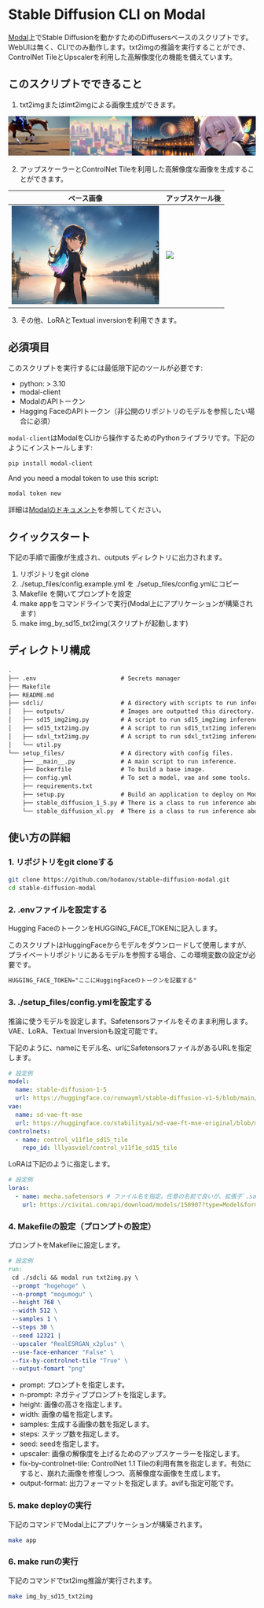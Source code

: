 # Stable Diffusion CLI on Modal

[Modal](https://modal.com/)上でStable Diffusionを動かすためのDiffusersベースのスクリプトです。WebUIは無く、CLIでのみ動作します。txt2imgの推論を実行することができ、ControlNet TileとUpscalerを利用した高解像度化の機能を備えています。

## このスクリプトでできること

1. txt2imgまたはimt2imgによる画像生成ができます。

![txt2imgでの生成画像例](assets/20230902_tile_imgs.png)

2. アップスケーラーとControlNet Tileを利用した高解像度な画像を生成することができます。

| ベース画像                                                       | アップスケール後                                                 |
| ---------------------------------------------------------------- | ---------------------------------------------------------------- |
| <img src="assets/20230708204347_1172778945_0_0.png" width="300"> | <img src="assets/20230708204347_1172778945_0_2.png" width="300"> |

3. その他、LoRAとTextual inversionを利用できます。

## 必須項目

このスクリプトを実行するには最低限下記のツールが必要です:

- python: > 3.10
- modal-client
- ModalのAPIトークン
- Hagging FaceのAPIトークン（非公開のリポジトリのモデルを参照したい場合に必須）

`modal-client`はModalをCLIから操作するためのPythonライブラリです。下記のようにインストールします:

```bash
pip install modal-client
```

And you need a modal token to use this script:

```bash
modal token new
```

詳細は[Modalのドキュメント](https://modal.com/docs/guide)を参照してください。

## クイックスタート

下記の手順で画像が生成され、outputs ディレクトリに出力されます。

1. リポジトリをgit clone
2. ./setup_files/config.example.yml を ./setup_files/config.ymlにコピー
3. Makefile を開いてプロンプトを設定
4. make appをコマンドラインで実行(Modal上にアプリケーションが構築されます)
5. make img_by_sd15_txt2img(スクリプトが起動します)

## ディレクトリ構成

```txt
.
├── .env                        # Secrets manager
├── Makefile
├── README.md
├── sdcli/                      # A directory with scripts to run inference.
│   ├── outputs/                # Images are outputted this directory.
│   ├── sd15_img2img.py         # A script to run sd15_img2img inference.
│   ├── sd15_txt2img.py         # A script to run sd15_txt2img inference.
│   ├── sdxl_txt2img.py         # A script to run sdxl_txt2img inference.
│   └── util.py
└── setup_files/                # A directory with config files.
    ├── __main__.py             # A main script to run inference.
    ├── Dockerfile              # To build a base image.
    ├── config.yml              # To set a model, vae and some tools.
    ├── requirements.txt
    ├── setup.py                # Build an application to deploy on Modal.
    ├── stable_diffusion_1_5.py # There is a class to run inference about sd15.
    └── stable_diffusion_xl.py  # There is a class to run inference about sdxl.
```

## 使い方の詳細

### 1. リポジトリをgit cloneする

```bash
git clone https://github.com/hodanov/stable-diffusion-modal.git
cd stable-diffusion-modal
```

### 2. .envファイルを設定する

Hugging FaceのトークンをHUGGING_FACE_TOKENに記入します。

このスクリプトはHuggingFaceからモデルをダウンロードして使用しますが、プライベートリポジトリにあるモデルを参照する場合、この環境変数の設定が必要です。

```txt
HUGGING_FACE_TOKEN="ここにHuggingFaceのトークンを記載する"
```

### 3. ./setup_files/config.ymlを設定する

推論に使うモデルを設定します。Safetensorsファイルをそのまま利用します。VAE、LoRA、Textual Inversionも設定可能です。

下記のように、nameにモデル名、urlにSafetensorsファイルがあるURLを指定します。

```yml
# 設定例
model:
  name: stable-diffusion-1-5
  url: https://huggingface.co/runwayml/stable-diffusion-v1-5/blob/main/v1-5-pruned.safetensors # Specify URL for the safetensor file.
vae:
  name: sd-vae-ft-mse
  url: https://huggingface.co/stabilityai/sd-vae-ft-mse-original/blob/main/vae-ft-mse-840000-ema-pruned.safetensors
controlnets:
  - name: control_v11f1e_sd15_tile
    repo_id: lllyasviel/control_v11f1e_sd15_tile
```

LoRAは下記のように指定します。

```yml
# 設定例
loras:
  - name: mecha.safetensors # ファイル名を指定。任意の名前で良いが、拡張子`.safetensors`は必須。
    url: https://civitai.com/api/download/models/150907?type=Model&format=SafeTensor # ダウンロードリンクを指定
```

### 4. Makefileの設定（プロンプトの設定）

プロンプトをMakefileに設定します。

```makefile
# 設定例
run:
 cd ./sdcli && modal run txt2img.py \
 --prompt "hogehoge" \
 --n-prompt "mogumogu" \
 --height 768 \
 --width 512 \
 --samples 1 \
 --steps 30 \
 --seed 12321 |
 --upscaler "RealESRGAN_x2plus" \
 --use-face-enhancer "False" \
 --fix-by-controlnet-tile "True" \
 --output-fomart "png"
```

- prompt: プロンプトを指定します。
- n-prompt: ネガティブプロンプトを指定します。
- height: 画像の高さを指定します。
- width: 画像の幅を指定します。
- samples: 生成する画像の数を指定します。
- steps: ステップ数を指定します。
- seed: seedを指定します。
- upscaler: 画像の解像度を上げるためのアップスケーラーを指定します。
- fix-by-controlnet-tile: ControlNet 1.1 Tileの利用有無を指定します。有効にすると、崩れた画像を修復しつつ、高解像度な画像を生成します。
- output-format: 出力フォーマットを指定します。avifも指定可能です。

### 5. make deployの実行

下記のコマンドでModal上にアプリケーションが構築されます。

```bash
make app
```

### 6. make runの実行

下記のコマンドでtxt2img推論が実行されます。

```bash
make img_by_sd15_txt2img
```
